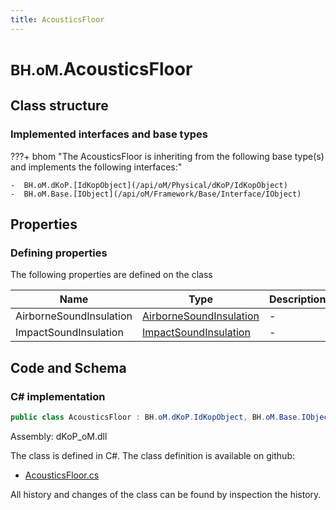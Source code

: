 ```yaml
---
title: AcousticsFloor
---
```


# <small>BH.oM.</small>**AcousticsFloor**



## Class structure

### Implemented interfaces and base types

???+ bhom "The AcousticsFloor is inheriting from the following base type(s) and implements the following interfaces:"

    -  BH.oM.dKoP.[IdKopObject](/api/oM/Physical/dKoP/IdKopObject)
    -  BH.oM.Base.[IObject](/api/oM/Framework/Base/Interface/IObject)


## Properties



### Defining properties

The following properties are defined on the class

| Name             | Type             | Description      | Quantity         |
|------------------|------------------|------------------|------------------|
| AirborneSoundInsulation | [AirborneSoundInsulation](/api/oM/Physical/dKoP/Perfomance/AirborneSoundInsulation) | - | - |
| ImpactSoundInsulation | [ImpactSoundInsulation](/api/oM/Physical/dKoP/Perfomance/ImpactSoundInsulation) | - | - |


## Code and Schema

### C# implementation

``` C# title="C#"
public class AcousticsFloor : BH.oM.dKoP.IdKopObject, BH.oM.Base.IObject
```

Assembly: dKoP_oM.dll

The class is defined in C#. The class definition is available on github:

- [AcousticsFloor.cs](https://github.com/BHoM/dKoP_Toolkit/blob/develop/dKoP_oM/Perfomance\AcousticsFloor.cs)

All history and changes of the class can be found by inspection the history.
